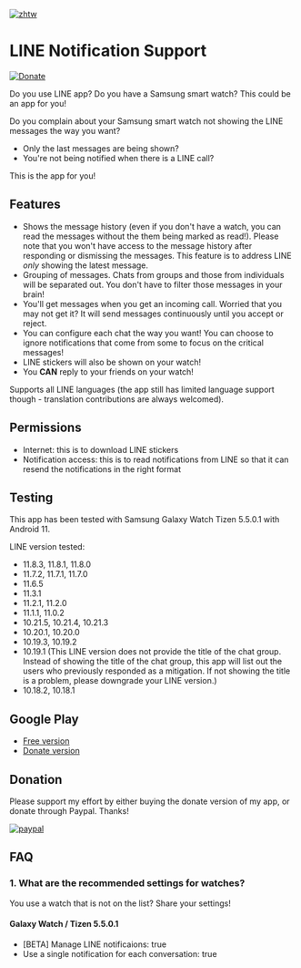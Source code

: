 [![zhtw](https://img.shields.io/badge/lang-zhtw-green.svg)](https://github.com/rickwangtw/LineNotificationSupport/blob/main/README.zh-tw.md)

# LINE Notification Support
[![Donate](https://img.shields.io/badge/Donate-PayPal-green.svg)](https://www.paypal.com/cgi-bin/webscr?cmd=_donations&business=CYC657N6DY3CJ&item_name=Support+LINE+Notification+Support%21&currency_code=USD)

Do you use LINE app? Do you have a Samsung smart watch? This could be an app for you!

Do you complain about your Samsung smart watch not showing the LINE messages the way you want?

* Only the last messages are being shown?
* You're not being notified when there is a LINE call?

This is the app for you!

## Features

* Shows the message history (even if you don't have a watch, you can read the messages without the them being marked as read!). Please note that you won't have access to the message history after responding or dismissing the messages. This feature is to address LINE *only* showing the latest message.
* Grouping of messages. Chats from groups and those from individuals will be separated out. You don't have to filter those messages in your brain!
* You'll get messages when you get an incoming call. Worried that you may not get it? It will send messages continuously until you accept or reject.
* You can configure each chat the way you want! You can choose to ignore notifications that come from some to focus on the critical messages!
* LINE stickers will also be shown on your watch!
* You **CAN** reply to your friends on your watch!

Supports all LINE languages (the app still has limited language support though - translation contributions are always welcomed).

## Permissions

* Internet: this is to download LINE stickers
* Notification access: this is to read notifications from LINE so that it can resend the notifications in the right format

## Testing

This app has been tested with Samsung Galaxy Watch Tizen 5.5.0.1 with Android 11.

LINE version tested:

* 11.8.3, 11.8.1, 11.8.0
* 11.7.2, 11.7.1, 11.7.0
* 11.6.5
* 11.3.1
* 11.2.1, 11.2.0
* 11.1.1, 11.0.2
* 10.21.5, 10.21.4, 10.21.3
* 10.20.1, 10.20.0
* 10.19.3, 10.19.2
* 10.19.1 (This LINE version does not provide the title of the chat group. Instead of showing the title of the chat group, this app will list out the users who previously responded as a mitigation. If not showing the title is a problem, please downgrade your LINE version.)
* 10.18.2, 10.18.1

## Google Play
* [Free version](https://play.google.com/store/apps/details?id=com.mysticwind.linenotificationsupport)
* [Donate version](https://play.google.com/store/apps/details?id=com.mysticwind.linenotificationsupport.donate)

## Donation
Please support my effort by either buying the donate version of my app, or donate through Paypal. Thanks!

[![paypal](https://www.paypalobjects.com/en_US/i/btn/btn_donateCC_LG.gif)](https://www.paypal.com/cgi-bin/webscr?cmd=_donations&business=CYC657N6DY3CJ&item_name=Support+LINE+Notification+Support%21&currency_code=USD)

## FAQ

### <a name="recommended-settings"></a> 1. What are the recommended settings for watches?
You use a watch that is not on the list? Share your settings!

#### Galaxy Watch / Tizen 5.5.0.1
* [BETA] Manage LINE notificaions: true
* Use a single notification for each conversation: true
